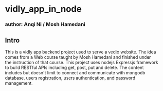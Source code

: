 # vidly_app_in_node
### author: Anqi Ni / Mosh Hamedani

## Intro

This is a vidly app backend project used to serve a vedio website. The idea comes from a Web course taught by Mosh Hamedani and finished under the instruction of that course.
This project uses nodejs Expressjs framework to build RESTful APIs including get, post, put and delete. The content includes but doesn't limit to connect and communicate with mongodb database, users registration, users authentication, and password management.

